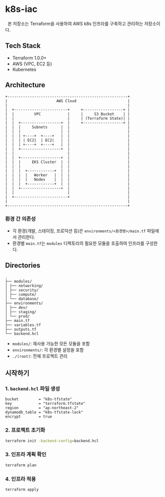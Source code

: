 # k8s-iac

&nbsp; 본 저장소는 Terraform을 사용하여 AWS k8s 인프라를 구축하고 관리하는 저장소이다.

## Tech Stack

- Terraform 1.0.0+
- AWS (VPC, EC2 등)
- Kubernetes

## Architecture

```gherkin
+------------------------------------------------------+
|                      AWS Cloud                       |
|                                                      |
|  +------------------------+     +------------------+ |
|  |         VPC            |     |     S3 Bucket    | |
|  |                        |     | (Terraform State)| |
|  |  +------------------+  |     +------------------+ |
|  |  |     Subnets      |  |                          |
|  |  |                  |  |                          |
|  |  | +----+  +----+   |  |                          |
|  |  | | EC2|  | EC2|   |  |                          |
|  |  | +----+  +----+   |  |                          |
|  |  +------------------+  |                          |
|  |                        |                          |
|  |  +------------------+  |                          |
|  |  |     EKS Cluster  |  |                          |
|  |  |                  |  |                          |
|  |  |  +------------+  |  |                          |
|  |  |  |   Worker   |  |  |                          |
|  |  |  |   Nodes    |  |  |                          |
|  |  |  +------------+  |  |                          |
|  |  +------------------+  |                          |
|  |                        |                          |
|  +------------------------+                          |
|                                                      |
+------------------------------------------------------+
```

### 환경 간 의존성

- 각 환경(개발, 스테이징, 프로덕션 등)은 `environments/<환경명>/main.tf` 파일에서 관리한다.
- 환경별 `main.tf`는 `modules` 디렉토리의 필요한 모듈을 호출하여 인프라를 구성한다.

## Directories

```plaintext
.
├── modules/
│ ├── networking/
│ ├── security/
│ ├── compute/
│ └── database/
├── environments/
│ ├── dev/
│ ├── staging/
│ └── prod/
├── main.tf
├── variables.tf
├── outputs.tf
└── backend.hcl
```

- `modules/`: 재사용 가능한 모든 모듈을 포함
- `environments/`: 각 환경별 설정을 포함
- `./(root)`: 전체 프로젝트 관리

## 시작하기

### 1. `backend.hcl` 파일 생성

```hcl
bucket         = "k8s-tfstate"
key            = "terraform.tfstate"
region         = "ap-northeast-2"
dynamodb_table = "k8s-tfstate-lock"
encrypt        = true
```

### 2. 프로젝트 초기화

```bash
terraform init -backend-config=backend.hcl
```

### 3. 인프라 계획 확인

```bash
terraform plan
```

### 4. 인프라 적용

```bash
terraform apply
```
